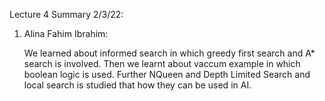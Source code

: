 Lecture 4  Summary   2/3/22:
  1. Alina Fahim Ibrahim:

      We learned about informed search in which greedy first search and A* search is involved.
      Then we learnt about vaccum example in which boolean logic is used.
      Further NQueen and Depth Limited Search and local search is studied that how they can be used in AI.

